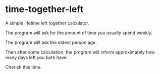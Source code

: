 # time-together-left
A simple lifetime left together calculator.

The program will ask for the amount of time you usually spend weekly.

The program will ask the oldest person age.

Then after some calculation, the program will inform approximately how many days left you both have.

Cherish this time.